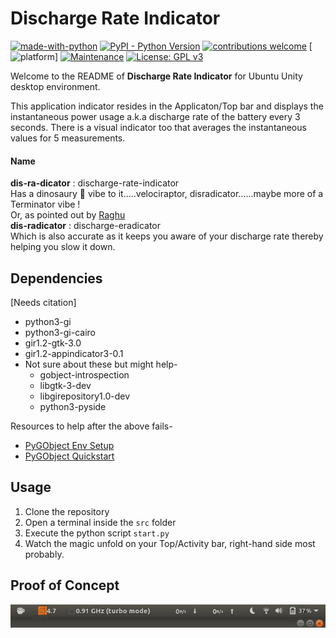 # Discharge Rate Indicator

[![made-with-python](https://img.shields.io/badge/Made%20with-Python-1f425f.svg)](https://www.python.org/) 
[![PyPI - Python Version](https://img.shields.io/pypi/pyversions/Django.svg)](https://www.python.org/) 
[![contributions welcome](https://img.shields.io/badge/contributions-welcome-brightgreen.svg?style=flat)](https://github.com/armsp/disradicator/issues) 
[![platform](https://img.shields.io/badge/platform-linux64-lightgrey.svg)] 
[![Maintenance](https://img.shields.io/badge/Maintained%3F-yes-green.svg)](https://github.com/armsp/disradicator/graphs/commit-activity) 
[![License: GPL v3](https://img.shields.io/badge/License-GPL%20v3-blue.svg)](https://www.gnu.org/licenses/gpl-3.0) 



Welcome to the README of **Discharge Rate Indicator** for Ubuntu Unity desktop environment.  

This application indicator resides in the Applicaton/Top bar and displays the instantaneous power usage a.k.a discharge rate of the battery every 3 seconds. There is a visual indicator too that averages the instantaneous values for 5 measurements. 

#### Name
**dis-ra-dicator** : discharge-rate-indicator  
Has a dinosaury 🦖 vibe to it.....velociraptor, disradicator......maybe more of a Terminator vibe !  
Or, as pointed out by [Raghu](https://github.com/krishraghuram)  
**dis-radicator** : discharge-eradicator  
Which is also accurate as it keeps you aware of your discharge rate thereby helping you slow it down.

## Dependencies
[Needs citation]
* python3-gi
* python3-gi-cairo
* gir1.2-gtk-3.0
* gir1.2-appindicator3-0.1
* Not sure about these but might help-
  - gobject-introspection
  - libgtk-3-dev
  - libgirepository1.0-dev
  - python3-pyside

Resources to help after the above fails-
- [PyGObject Env Setup](https://pygobject.readthedocs.io/en/latest/devguide/dev_environ.html)  
- [PyGObject Quickstart](https://pygobject.readthedocs.io/en/latest/getting_started.html#ubuntu-getting-started)

## Usage
1. Clone the repository
2. Open a terminal inside the `src` folder
3. Execute the python script `start.py`
4. Watch the magic unfold on your Top/Activity bar, right-hand side most probably.

## Proof of Concept
![Appindicator](https://github.com/armsp/disradicator/blob/master/docs/movie.gif)
